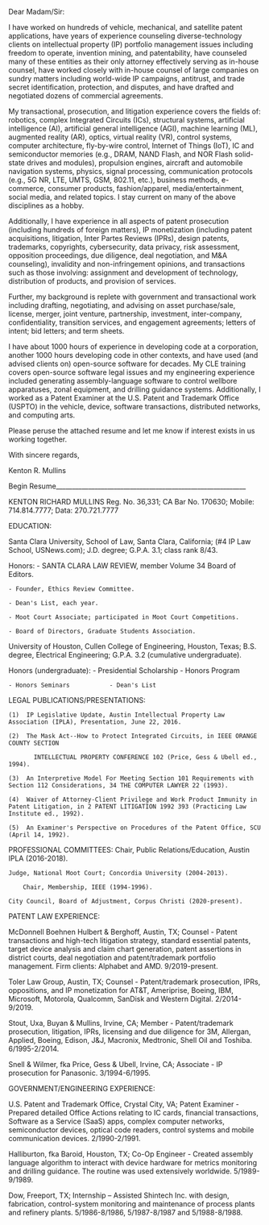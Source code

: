 Dear Madam/Sir:

I have worked on hundreds of vehicle, mechanical, and satellite patent applications, have years of experience counseling diverse-technology clients on intellectual property (IP) portfolio management issues including freedom to operate, invention mining, and patentability, have counseled many of these entities as their only attorney effectively serving as in-house counsel, have worked closely with in-house counsel of large companies on sundry matters including world-wide IP campaigns, antitrust, and trade secret identification, protection, and disputes, and have drafted and negotiated dozens of commercial agreements.

My transactional, prosecution, and litigation experience covers the fields of: robotics, complex Integrated Circuits (ICs), structural systems, artificial intelligence (AI), artificial general intelligence (AGI), machine learning (ML), augmented reality (AR), optics, virtual reality (VR), control systems, computer architecture, fly-by-wire control, Internet of Things (IoT), IC and semiconductor memories (e.g., DRAM, NAND Flash, and NOR Flash solid-state drives and modules), propulsion engines, aircraft and automobile navigation systems, physics, signal processing, communication protocols (e.g., 5G NR, LTE, UMTS, GSM, 802.11, etc.), business methods, e-commerce, consumer products, fashion/apparel, media/entertainment, social media, and related topics.  I stay current on many of the above disciplines as a hobby.

Additionally, I have experience in all aspects of patent prosecution (including hundreds of foreign matters), IP monetization (including patent acquisitions, litigation, Inter Partes Reviews (IPRs), design patents, trademarks, copyrights, cybersecurity, data privacy, risk assessment, opposition proceedings, due diligence, deal negotiation, and M&A counseling), invalidity and non-infringement opinions, and transactions such as those involving: assignment and development of technology, distribution of products, and provision of services. 

Further, my background is replete with government and transactional work including drafting, negotiating, and advising on asset purchase/sale, license, merger, joint venture, partnership, investment, inter-company, confidentiality, transition services, and engagement agreements; letters of intent; bid letters; and term sheets. 

I have about 1000 hours of experience in developing code at a corporation, another 1000 hours developing code in other contexts, and have used (and advised clients on) open-source software for decades.  My CLE training covers open-source software legal issues and my engineering experience included generating assembly-language software to control wellbore apparatuses, zonal equipment, and drilling guidance systems.  Additionally, I worked as a Patent Examiner at the U.S. Patent and Trademark Office (USPTO) in the vehicle, device, software transactions, distributed networks, and computing arts.

Please peruse the attached resume and let me know if interest exists in us working together.

With sincere regards, 
 
Kenton R. Mullins

Begin Resume___________________________________________________________

KENTON RICHARD MULLINS
Reg. No. 36,331; CA Bar No. 170630; Mobile: 714.814.7777; Data: 270.721.7777

EDUCATION:

Santa Clara University, School of Law, Santa Clara, California; (#4 IP Law School, USNews.com); J.D. degree; G.P.A. 3.1; class rank 8/43.

  Honors: 
  	- SANTA CLARA LAW REVIEW, member Volume 34 Board of Editors.
  
	- Founder, Ethics Review Committee.
		      
	- Dean's List, each year.
		       
	- Moot Court Associate; participated in Moot Court Competitions.
		       
	- Board of Directors, Graduate Students Association.
		       
University of Houston, Cullen College of Engineering, Houston, Texas; B.S. degree, Electrical Engineering; G.P.A. 3.2 (cumulative undergraduate).

  Honors (undergraduate):
  	- Presidential Scholarship		- Honors Program
			
	- Honors Seminars			- Dean's List
			
LEGAL PUBLICATIONS/PRESENTATIONS:

	(1)  IP Legislative Update, Austin Intellectual Property Law Association (IPLA), Presentation, June 22, 2016. 
	
	(2)  The Mask Act--How to Protect Integrated Circuits, in IEEE ORANGE COUNTY SECTION
	
	       INTELLECTUAL PROPERTY CONFERENCE 102 (Price, Gess & Ubell ed., 1994).
	       
	(3)  An Interpretive Model For Meeting Section 101 Requirements with Section 112 Considerations, 34 THE COMPUTER LAWYER 22 (1993).
	
	(4)  Waiver of Attorney-Client Privilege and Work Product Immunity in Patent Litigation, in 2 PATENT LITIGATION 1992 393 (Practicing Law Institute ed., 1992).
	
	(5)  An Examiner's Perspective on Procedures of the Patent Office, SCU (April 14, 1992).

PROFESSIONAL COMMITTEES: 
	Chair, Public Relations/Education, Austin IPLA (2016-2018).

	Judge, National Moot Court; Concordia University (2004-2013).
			 
        Chair, Membership, IEEE (1994-1996).
			 
	City Council, Board of Adjustment, Corpus Christi (2020-present).

PATENT LAW EXPERIENCE:

McDonnell Boehnen Hulbert & Berghoff, Austin, TX; Counsel - Patent transactions and high-tech litigation strategy, standard essential patents, target device analysis and claim chart generation, patent assertions in district courts, deal negotiation and patent/trademark portfolio management.  Firm clients: Alphabet and AMD. 9/2019-present.

Toler Law Group, Austin, TX; Counsel - Patent/trademark prosecution, IPRs, oppositions, and IP monetization for AT&T, Ameriprise, Boeing, IBM, Microsoft, Motorola, Qualcomm, SanDisk and Western Digital. 2/2014-9/2019.

Stout, Uxa, Buyan & Mullins, Irvine, CA; Member - Patent/trademark prosecution, litigation, IPRs, licensing and due diligence for 3M, Allergan, Applied, Boeing, Edison, J&J, Macronix, Medtronic, Shell Oil and Toshiba. 6/1995-2/2014.

Snell & Wilmer, fka Price, Gess & Ubell, Irvine, CA; Associate - IP prosecution for Panasonic. 3/1994-6/1995.

GOVERNMENT/ENGINEERING EXPERIENCE:

U.S. Patent and Trademark Office, Crystal City, VA; Patent Examiner - Prepared detailed Office Actions relating to IC cards, financial transactions, Software as a Service (SaaS) apps, complex computer networks, semiconductor devices, optical code readers, control systems and mobile communication devices. 2/1990-2/1991.

Halliburton, fka Baroid, Houston, TX; Co-Op Engineer - Created assembly language algorithm to interact with device hardware for metrics monitoring and drilling guidance.  The routine was used extensively worldwide. 5/1989-9/1989.

Dow, Freeport, TX; Internship – Assisted Shintech Inc. with design, fabrication, control-system monitoring and maintenance of process plants and refinery plants. 5/1986-8/1986, 5/1987-8/1987 and 5/1988-8/1988.

